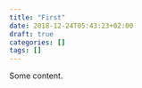 ```yaml
---
title: "First"
date: 2018-12-24T05:43:23+02:00
draft: true
categories: []
tags: []
---
```


Some content.